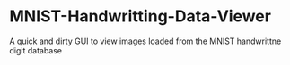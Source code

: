 # MNIST-Handwritting-Data-Viewer
A quick and dirty GUI to view images loaded from the MNIST handwrittne digit database

